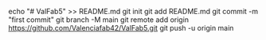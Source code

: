 echo "# ValFab5" >> README.md
git init
git add README.md
git commit -m "first commit"
git branch -M main
git remote add origin https://github.com/Valenciafab42/ValFab5.git
git push -u origin main
